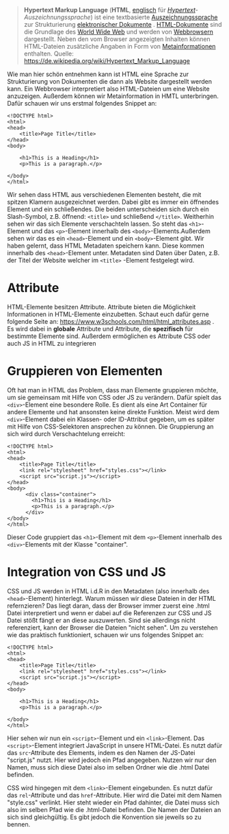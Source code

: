 >**Hypertext Markup Language** (**HTML**, [englisch](https://de.wikipedia.org/wiki/Englische_Sprache "Englische Sprache") für _[Hypertext](https://de.wikipedia.org/wiki/Hypertext "Hypertext")-Auszeichnungssprache_) ist eine textbasierte [Auszeichnungssprache](https://de.wikipedia.org/wiki/Auszeichnungssprache "Auszeichnungssprache") zur Strukturierung [elektronischer Dokumente](https://de.wikipedia.org/wiki/Elektronisches_Dokument "Elektronisches Dokument") . [HTML-Dokumente](https://de.wikipedia.org/wiki/Webseite "Webseite") sind die Grundlage des [World Wide Web](https://de.wikipedia.org/wiki/World_Wide_Web "World Wide Web") und werden von [Webbrowsern](https://de.wikipedia.org/wiki/Webbrowser "Webbrowser") dargestellt. Neben den vom Browser angezeigten Inhalten können HTML-Dateien zusätzliche Angaben in Form von [Metainformationen](https://de.wikipedia.org/wiki/Metadaten "Metadaten") enthalten.
>Quelle: https://de.wikipedia.org/wiki/Hypertext_Markup_Language

Wie man hier schön entnehmen kann ist HTML eine Sprache zur Strukturierung von Dokumenten die dann als Website dargestellt werden kann. Ein Webbrowser interpretiert also HTML-Dateien um eine Website anzuzeigen. Außerdem können wir Metainformation in HMTL unterbringen. Dafür schauen wir uns erstmal folgendes Snippet an:
````
<!DOCTYPE html>  
<html>  
<head>  
	<title>Page Title</title>  
</head>  
<body>  
  
	<h1>This is a Heading</h1>  
	<p>This is a paragraph.</p>  
  
</body>  
</html>
````
Wir sehen dass HTML aus verschiedenen Elementen besteht, die mit spitzen Klamern ausgezeichnet werden. Dabei gibt es immer ein öffnendes Element und ein schließendes. Die beiden unterscheiden sich durch ein Slash-Symbol, z.B. öffnend: `<title>` und schließend `</title>`. Weitherhin sehen wir das sich Elemente verschachteln lassen. So steht das `<h1>`-Element und das `<p>`-Element innerhalb des `<body>`-Elements.Außerdem sehen wir das es ein `<head>`-Element und ein `<body>`-Element gibt. Wir haben gelernt, dass HTML Metadaten speichern kann. Diese kommen innerhalb des `<head>`-Element unter. Metadaten sind Daten über Daten, z.B. der Titel der Website welcher im `<title>` -Element festgelegt wird.

# Attribute

HTML-Elemente besitzen Attribute. Attribute bieten die Möglichkeit Informationen in HTML-Elemente einzubetten. Schaut euch dafür gerne folgende Seite an: https://www.w3schools.com/html/html_attributes.asp .  Es wird dabei in **globale** Attribute und Attribute, die **spezifisch** für bestimmte Elemente sind. Außerdem ermöglichen es Attribute CSS oder auch JS in HTML zu integrieren

# Gruppieren von Elementen

Oft hat man in HTML das Problem, dass man Elemente gruppieren möchte, um sie gemeinsam mit Hilfe von CSS oder JS zu verändern. Dafür spielt das `<div>`-Element eine besondere Rolle. Es dient als eine Art Container für andere Elemente und hat ansonsten keine direkte Funktion. Meist wird dem `<div>`-Element dabei ein Klassen- oder ID-Attribut gegeben, um es später mit Hilfe von CSS-Selektoren ansprechen zu können. Die Gruppierung an sich wird durch Verschachtelung erreicht:

````
<!DOCTYPE html>  
<html>  
<head>  
	<title>Page Title</title>  
	<link rel="stylesheet" href="styles.css"></link>
	<script src="script.js"></script>
</head>  
<body>  
	  <div class="container">
		<h1>This is a Heading</h1>  
		<p>This is a paragraph.</p>  
	  </div>
</body>  
</html>
````
Dieser Code gruppiert das `<h1>`-Element mit dem `<p>`-Element innerhalb des `<div>`-Elements mit der Klasse "container".
# Integration von CSS und JS

CSS und JS werden in HTML i.d.R in den Metadaten (also innerhalb des  `<head>`-Element) hinterlegt. Warum müssen wir diese Dateien in der HTML refernzieren? Das liegt daran, dass der Browser immer zuerst eine .html Datei interpretiert und wenn er dabei auf die Referenzen zur CSS und JS Datei stößt fängt er an diese auszuwerten. Sind sie allerdings nicht referenziert, kann der Browser die Dateien "nicht sehen". Um zu verstehen wie das praktisch funktioniert, schauen wir uns folgendes Snippet an:

````
<!DOCTYPE html>  
<html>  
<head>  
	<title>Page Title</title>  
	<link rel="stylesheet" href="styles.css"></link>
	<script src="script.js"></script>
</head>  
<body>  
  
	<h1>This is a Heading</h1>  
	<p>This is a paragraph.</p>  
  
</body>  
</html>
````
Hier sehen wir nun ein `<script>`-Element und ein `<link>`-Element.  Das `<script>`-Element  integriert JavaScript in unsere HTML-Datei. Es nutzt dafür das `src`-Attribute des Elements, indem es den Namen der JS-Datei "script.js" nutzt. Hier wird jedoch ein Pfad angegeben. Nutzen wir nur den Namen, muss sich diese Datei also im selben Ordner wie die .html Datei befinden.

CSS wird hingegen mit dem `<link>`-Element eingebunden. Es nutzt dafür das `rel`-Attribute und das `href`-Attribute. Hier wird die Datei mit dem Namen "style.css" verlinkt. Hier steht wieder ein Pfad dahinter, die Datei muss sich also im selben Pfad wie die .html-Datei befinden. Die Namen der Dateien an sich sind gleichgültig. Es gibt jedoch die Konvention sie jeweils so zu bennen.